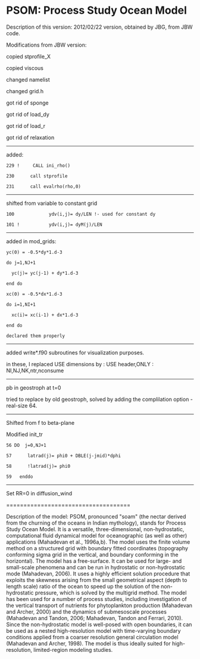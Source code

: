 
PSOM: Process Study Ocean Model
===============================

Description of this version: 2012/02/22 version, obtained by JBG, from JBW code. 

Modifications from JBW version:

  copied stprofile_X

  copied viscous

  changed namelist

  changed grid.h

  got rid of sponge

  got rid of load_dy

  got rid of load_r

  got rid of relaxation

  ****************************
  added:

    229 !     CALL ini_rho()

    230      call stprofile

    231      call evalrho(rho,0)

  ****************************
  shifted from variable to constant grid

    100             ydv(i,j)= dy/LEN !- used for constant dy

    101 !           ydv(i,j)= dyM(j)/LEN 

  ***************************
  added in mod_grids:

    yc(0) = -0.5*dy*1.d-3 

    do j=1,NJ+1 

      yc(j)= yc(j-1) + dy*1.d-3 

    end do  

    xc(0) = -0.5*dx*1.d-3 

    do i=1,NI+1 

      xc(i)= xc(i-1) + dx*1.d-3 

    end do  

    declared them properly

  ***************************
  added write*.f90 subroutines for visualization purposes.

  in these, I replaced USE dimensions by : USE header,ONLY : NI,NJ,NK,ntr,nconsume


  *************************
  pb in geostroph at t=0 

  tried to replace by old geostroph, solved by adding the complilation option -real-size 64.


  **************************
  Shifted from f to beta-plane

  Modified init_tr

    56 DO  j=0,NJ+1

    57      latrad(j)= phi0 + DBLE(j-jmid)*dphi 

    58      !latrad(j)= phi0    

    59   enddo

  ************************
  Set RR=0 in diffusion_wind  


====================================

Description of the model:
PSOM, pronounced "soam" (the nectar derived from the churning of the oceans in Indian mythology), stands for Process Study Ocean Model. It is a versatile, three-dimensional, non-hydrostatic, computational fluid dynamical model for oceanographic (as well as other) applications (Mahadevan et al., 1996a,b). The model uses the finite volume method on a structured grid with boundary fitted coordinates (topography conforming sigma grid in the vertical, and boundary conforming in the horizontal). The model has a free-surface. It can be used for large- and small-scale phenomena and can be run in hydrostatic or non-hydrostatic mode (Mahadevan, 2006). It uses a highly efficient solution procedure that exploits the skewness arising from the small geometrical aspect (depth to length scale) ratio of the ocean to speed up the solution of the non-hydrostatic pressure, which is solved by the multigrid method. The model has been used for a number of process studies, including investigation of the vertical transport of nutrients for phytoplankton production (Mahadevan and Archer, 2000) and the dynamics of submesoscale processes (Mahadevan and Tandon, 2006; Mahadevan, Tandon and Ferrari, 2010). Since the non-hydrostatic model is well-posed with open boundaries, it can be used as a nested high-resolution model with time-varying boundary conditions applied from a coarser resolution general circulation model (Mahadevan and Archer, 1998). The model is thus ideally suited for high-resolution, limited-region modeling studies. 


